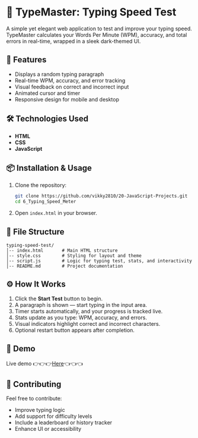 # 🧠 TypeMaster: Typing Speed Test

A simple yet elegant web application to test and improve your typing speed. TypeMaster calculates your Words Per Minute (WPM), accuracy, and total errors in real-time, wrapped in a sleek dark-themed UI.

## 🚀 Features
- Displays a random typing paragraph
- Real-time WPM, accuracy, and error tracking
- Visual feedback on correct and incorrect input
- Animated cursor and timer
- Responsive design for mobile and desktop

## 🛠 Technologies Used
- **HTML**
- **CSS**
- **JavaScript**

## 📦 Installation & Usage

1. Clone the repository:
   ```bash
   git clone https://github.com/vikky2810/20-JavaScript-Projects.git
   cd 6_Typing_Speed_Meter
   ```
2. Open `index.html` in your browser.

## 📁 File Structure
```
typing-speed-test/
│-- index.html       # Main HTML structure
│-- style.css        # Styling for layout and theme
│-- script.js        # Logic for typing test, stats, and interactivity
│-- README.md        # Project documentation
```

## ⚙️ How It Works
1. Click the **Start Test** button to begin.
2. A paragraph is shown — start typing in the input area.
3. Timer starts automatically, and your progress is tracked live.
4. Stats update as you type: WPM, accuracy, and errors.
5. Visual indicators highlight correct and incorrect characters.
6. Optional restart button appears after completion.

## 📸 Demo

Live demo 👉👉👉[Here](https://typiqo.vercel.app/)👈👈👈

## 🤝 Contributing

Feel free to contribute:
- Improve typing logic
- Add support for difficulty levels
- Include a leaderboard or history tracker
- Enhance UI or accessibility
